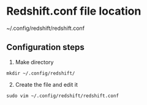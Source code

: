 # Redshift.conf file location
~/.config/redshift/redshift.conf

## Configuration steps
1. Make directory
```
mkdir ~/.config/redshift/
```
2. Create the file and edit it
```
sudo vim ~/.config/redshift/redshift.conf
```
